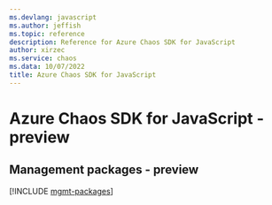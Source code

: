 ```yaml
---
ms.devlang: javascript
ms.author: jeffish
ms.topic: reference
description: Reference for Azure Chaos SDK for JavaScript
author: xirzec
ms.service: chaos
ms.data: 10/07/2022
title: Azure Chaos SDK for JavaScript
---
```

# Azure Chaos SDK for JavaScript - preview

## Management packages - preview
[!INCLUDE [mgmt-packages](chaos-mgmt-index.md)]
